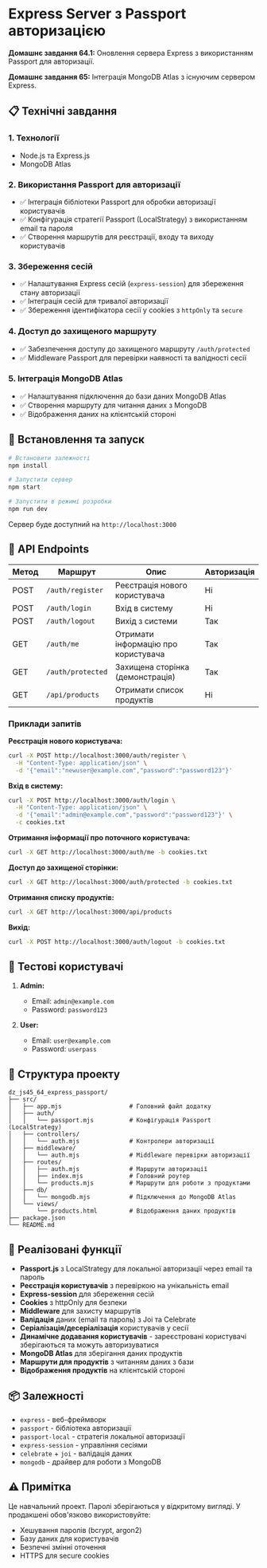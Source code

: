 # Express Server з Passport авторизацією

**Домашнє завдання 64.1:** Оновлення сервера Express з використанням Passport для авторизації.

**Домашнє завдання 65:** Інтеграція MongoDB Atlas з існуючим сервером Express.

## 📋 Технічні завдання

### 1. Технології

- Node.js та Express.js
- MongoDB Atlas

### 2. Використання Passport для авторизації

- ✅ Інтеграція бібліотеки Passport для обробки авторизації користувачів
- ✅ Конфігурація стратегії Passport (LocalStrategy) з використанням email та пароля
- ✅ Створення маршрутів для реєстрації, входу та виходу користувачів

### 3. Збереження сесій

- ✅ Налаштування Express сесій (`express-session`) для збереження стану авторизації
- ✅ Інтеграція сесій для тривалої авторизації
- ✅ Збереження ідентифікатора сесії у cookies з `httpOnly` та `secure`

### 4. Доступ до захищеного маршруту

- ✅ Забезпечення доступу до захищеного маршруту `/auth/protected`
- ✅ Middleware Passport для перевірки наявності та валідності сесії

### 5. Інтеграція MongoDB Atlas

- ✅ Налаштування підключення до бази даних MongoDB Atlas
- ✅ Створення маршруту для читання даних з MongoDB
- ✅ Відображення даних на клієнтській стороні

## 🚀 Встановлення та запуск

```bash
# Встановити залежності
npm install

# Запустити сервер
npm start

# Запустити в режимі розробки
npm run dev
```

Сервер буде доступний на `http://localhost:3000`

## 📡 API Endpoints

| Метод | Маршрут           | Опис                                | Авторизація |
| ----- | ----------------- | ----------------------------------- | ----------- |
| POST  | `/auth/register`  | Реєстрація нового користувача       | Ні          |
| POST  | `/auth/login`     | Вхід в систему                      | Ні          |
| POST  | `/auth/logout`    | Вихід з системи                     | Так         |
| GET   | `/auth/me`        | Отримати інформацію про користувача | Так         |
| GET   | `/auth/protected` | Захищена сторінка (демонстрація)    | Так         |
| GET   | `/api/products`   | Отримати список продуктів           | Ні          |

### Приклади запитів

**Реєстрація нового користувача:**

```bash
curl -X POST http://localhost:3000/auth/register \
  -H "Content-Type: application/json" \
  -d '{"email":"newuser@example.com","password":"password123"}'
```

**Вхід в систему:**

```bash
curl -X POST http://localhost:3000/auth/login \
  -H "Content-Type: application/json" \
  -d '{"email":"admin@example.com","password":"password123"}' \
  -c cookies.txt
```

**Отримання інформації про поточного користувача:**

```bash
curl -X GET http://localhost:3000/auth/me -b cookies.txt
```

**Доступ до захищеної сторінки:**

```bash
curl -X GET http://localhost:3000/auth/protected -b cookies.txt
```

**Отримання списку продуктів:**

```bash
curl -X GET http://localhost:3000/api/products
```

**Вихід:**

```bash
curl -X POST http://localhost:3000/auth/logout -b cookies.txt
```

## 👥 Тестові користувачі

1. **Admin:**

   - Email: `admin@example.com`
   - Password: `password123`

2. **User:**
   - Email: `user@example.com`
   - Password: `userpass`

## 📁 Структура проекту

```
dz_js45_64_express_passport/
├── src/
│   ├── app.mjs                   # Головний файл додатку
│   ├── auth/
│   │   └── passport.mjs          # Конфігурація Passport (LocalStrategy)
│   ├── controllers/
│   │   └── auth.mjs              # Контролери авторизації
│   ├── middleware/
│   │   └── auth.mjs              # Middleware перевірки авторизації
│   ├── routes/
│   │   ├── auth.mjs              # Маршрути авторизації
│   │   ├── index.mjs             # Головний роутер
│   │   └── products.mjs          # Маршрути для роботи з продуктами
│   ├── db/
│   │   └── mongodb.mjs           # Підключення до MongoDB Atlas
│   └── views/
│       └── products.html         # Відображення даних продуктів
├── package.json
└── README.md
```

## 🔐 Реалізовані функції

- **Passport.js** з LocalStrategy для локальної авторизації через email та пароль
- **Реєстрація користувачів** з перевіркою на унікальність email
- **Express-session** для збереження сесій
- **Cookies** з httpOnly для безпеки
- **Middleware** для захисту маршрутів
- **Валідація** даних (email та пароль) з Joi та Celebrate
- **Серіалізація/десеріалізація** користувачів у сесії
- **Динамічне додавання користувачів** - зареєстровані користувачі зберігаються та можуть авторизуватися
- **MongoDB Atlas** для зберігання даних продуктів
- **Маршрути для продуктів** з читанням даних з бази
- **Відображення продуктів** на клієнтській стороні

## 📦 Залежності

- `express` - веб-фреймворк
- `passport` - бібліотека авторизації
- `passport-local` - стратегія локальної авторизації
- `express-session` - управління сесіями
- `celebrate` + `joi` - валідація даних
- `mongodb` - драйвер для роботи з MongoDB

## ⚠️ Примітка

Це навчальний проект. Паролі зберігаються у відкритому вигляді. У продакшені обов'язково використовуйте:

- Хешування паролів (bcrypt, argon2)
- Базу даних для користувачів
- Безпечні змінні оточення
- HTTPS для secure cookies
